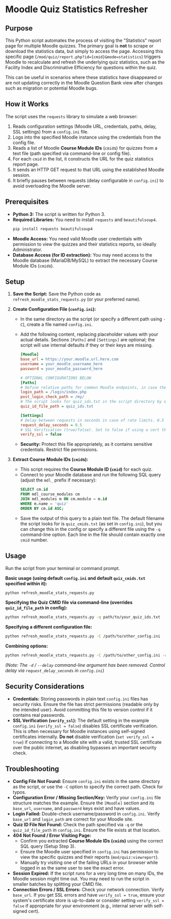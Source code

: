 # Moodle Quiz Statistics Refresher

## Purpose

This Python script automates the process of visiting the \"Statistics\" report page for multiple Moodle quizzes. The primary goal is **not** to scrape or download the statistics data, but simply to access the page. Accessing this specific page (`/mod/quiz/report.php?id={cmid}&mode=statistics`) triggers Moodle to recalculate and refresh the underlying quiz statistics, such as the Facility Index and Discriminative Efficiency for questions within the quiz.

This can be useful in scenarios where these statistics have disappeared or are not updating correctly in the Moodle Question Bank view after changes such as migration or potential Moodle bugs.

## How it Works

The script uses the `requests` library to simulate a web browser:

1.  Reads configuration settings (Moodle URL, credentials, paths, delay, SSL settings) from a `config.ini` file.
2.  Logs into the specified Moodle instance using the credentials from the config file.
3.  Reads a list of Moodle **Course Module IDs** (`cmid`s) for quizzes from a text file (path specified via command-line or config file).
4.  For each `cmid` in the list, it constructs the URL for the quiz statistics report page.
5.  It sends an HTTP GET request to that URL using the established Moodle session.
6.  It briefly pauses between requests (delay configurable in `config.ini`) to avoid overloading the Moodle server.

## Prerequisites

*   **Python 3:** The script is written for Python 3.
*   **Required Libraries:** You need to install `requests` and `beautifulsoup4`.
    ```bash
    pip install requests beautifulsoup4
    ```
*   **Moodle Access:** You need valid Moodle user credentials with permission to view the quizzes and their statistics reports, so ideally Administrator.
*   **Database Access (for ID extraction):** You may need access to the Moodle database (MariaDB/MySQL) to extract the necessary Course Module IDs (`cmid`s).

## Setup

1.  **Save the Script:** Save the Python code as `refresh_moodle_stats_requests.py` (or your preferred name).

2.  **Create Configuration File (`config.ini`):**
    *   In the same directory as the script (or specify a different path using `-C`), create a file named `config.ini`.
    *   Add the following content, replacing placeholder values with your actual details. Sections `[Paths]` and `[Settings]` are optional; the script will use internal defaults if they or their keys are missing.

        ```ini
        [Moodle]
        base_url = https://your.moodle.url.here.com
        username = your_moodle_username_here
        password = your_moodle_password_here

        # OPTIONAL CONFIGURATIONS BELOW
        [Paths]
        # Define relative paths for common Moodle endpoints, in case they're different in your instance.
        login_path = /login/index.php
        post_login_check_path = /my/
        # The script looks for quiz_ids.txt in the script directory by default. Change to your path if needed.
        quiz_id_file_path = quiz_ids.txt

        [Settings]
        # Delay between requests in seconds in case of rate limits. 0.5 seconds should be good enough for most cases.
        request_delay_seconds = 0.5
        # SSL Verification (true/false). Set to false if using a cert that would fail to validate (such as sef-signed).
        verify_ssl = false
        ```
    *   **Security:** Protect this file appropriately, as it contains sensitive credentials. Restrict file permissions.

3.  **Extract Course Module IDs (`cmid`s):**
    *   This script requires the **Course Module ID (`cmid`)** for each quiz.
    *   Connect to your Moodle database and run the following SQL query (adjust the `mdl_` prefix if necessary):
        ```sql
        SELECT cm.id
        FROM mdl_course_modules cm
        JOIN mdl_modules m ON cm.module = m.id
        WHERE m.name = 'quiz'
        ORDER BY cm.id ASC;
        ```
    *   Save the output of this query to a plain text file. The default filename the script looks for is `quiz_cmids.txt` (as set in `config.ini`), but you can change this in the config or specify a different file using the `-q` command-line option. Each line in the file should contain exactly one `cmid` number.

## Usage

Run the script from your terminal or command prompt.

**Basic usage (using default `config.ini` and default `quiz_cmids.txt` specified within it):**

```bash
python refresh_moodle_stats_requests.py
```

**Specifying the Quiz CMID file via command-line (overrides `quiz_id_file_path` in config):**

```bash
python refresh_moodle_stats_requests.py -q path/to/your_quiz_ids.txt
```

**Specifying a different configuration file:**

```bash
python refresh_moodle_stats_requests.py -C /path/to/other_config.ini
```

**Combining options:**

```bash
python refresh_moodle_stats_requests.py -C /path/to/other_config.ini -q /another/path/to/quiz_ids.txt
```

*(Note: The `-d` / `--delay` command-line argument has been removed. Control delay via `request_delay_seconds` in `config.ini`)*

## Security Considerations

*   **Credentials:** Storing passwords in plain text `config.ini` files has security risks. Ensure the file has strict permissions (readable only by the intended user). Avoid committing this file to version control if it contains real passwords.
*   **SSL Verification (`verify_ssl`):** The default setting in the example `config.ini` (`verify_ssl = false`) disables SSL certificate verification. This is often necessary for Moodle instances using self-signed certificates internally. **Do not** disable verification (`set verify_ssl = true`) if connecting to a Moodle site with a valid, trusted SSL certificate over the public internet, as disabling bypasses an important security check.

## Troubleshooting

*   **Config File Not Found:** Ensure `config.ini` exists in the same directory as the script, or use the `-C` option to specify the correct path. Check for typos.
*   **Configuration Error / Missing Section/Key:** Verify your `config.ini` file structure matches the example. Ensure the `[Moodle]` section and its `base_url`, `username`, and `password` keys exist and have values.
*   **Login Failed:** Double-check username/password in `config.ini`. Verify `base_url` and `login_path` are correct for your Moodle site.
*   **Quiz ID File Not Found:** Check the path specified via `-q` or the `quiz_id_file_path` in `config.ini`. Ensure the file exists at that location.
*   **404 Not Found / Error Visiting Page:**
    *   Confirm you extracted **Course Module IDs (`cmid`s)** using the correct SQL query (Setup Step 3).
    *   Ensure the Moodle user specified in `config.ini` has permission to view the specific quizzes and their reports (`mod/quiz:viewreport`).
    *   Manually try visiting one of the failing URLs in your browser while logged in as the same user to see the exact error.
*   **Session Expired:** If the script runs for a very long time on many IDs, the Moodle session might time out. You may need to run the script in smaller batches by splitting your CMID file.
*   **Connection Errors / SSL Errors:** Check your network connection. Verify `base_url`. If you get SSL errors and have `verify_ssl = true`, ensure your system's certificate store is up-to-date or consider setting `verify_ssl = false` if appropriate for your environment (e.g., internal server with self-signed cert).
```
